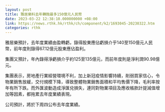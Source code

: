 ```yaml
---
layout: post
title: 雅居樂料去年轉蝕最多150億元人民幣
date: 2023-03-22 12:38:10.000000000 +08:00
link: https://news.rthk.hk/rthk/ch/component/k2/1693045-20230322.htm
categories: rthk
---
```


雅居樂預計，去年度業績由盈轉虧，錄得股東應佔虧損介乎140至150億元人民幣，前年度則錄得67.12億元股東應佔盈利。

集團又預計，年內錄得淨虧損介乎約125至135億元，而前年度則是淨利潤90.98億元。

集團表示，房地產行業經營環境不利，加上新冠疫情影響持續，削弱買家信心，令物業銷售放緩，交付規模下降，導致整體物業銷售面積和平均售價下降，毛利率按年有所下跌。而外匯波動造成淨匯兌損失，連同對物業項目及應收帳款計提減值增加等因素，都拖累去年度業績表現。

公司預計，將於下周四公布去年度業績。
